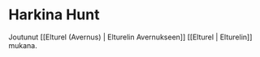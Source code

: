 # Harkina Hunt
Joutunut [[Elturel (Avernus) | Elturelin Avernukseen]] [[Elturel | Elturelin]] mukana.